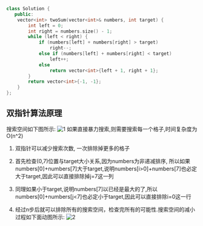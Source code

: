 ```c++
class Solution {
   public:
    vector<int> twoSum(vector<int>& numbers, int target) {
        int left = 0;
        int right = numbers.size() - 1;
        while (left < right) {
            if (numbers[left] + numbers[right] > target)
                right--;
            else if (numbers[left] + numbers[right] < target)
                left++;
            else
                return vector<int>{left + 1, right + 1};
        }
        return vector<int>{-1, -1};
    }
};
```
## 双指针算法原理
搜索空间如下图所示:
![1](https://pic.leetcode-cn.com/6ee3750f6036a7a6249197e5b640bfc0564153ca1a61c1e35aad51f3a8f9dc5e.jpg)
如果直接暴力搜索,则需要搜索每一个格子,时间复杂度为O(n^2)

1. 双指针可以减少搜索次数, 一次排除掉更多的格子

2. 首先检查(0,7)位置与target大小关系,因为numbers为非递减排序,
所以如果numbers[0]+numbers[7]大于target,说明numbers[i>0]+numbers[7]也必定大于target,因此可以直接排除掉j=7这一列

3. 同理如果小于target,说明numbers[7]以已经是最大的了,所以numbers[0]+numbers[j<7]也必定小于target,因此可以直接排除i=0这一行

4. 经过n步后就可以排除所有的搜索空间，检查完所有的可能性.搜索空间的减小过程如下面动图所示:
![2](https://pic.leetcode-cn.com/9ebb3ff74f0706c3c350b7fb91fea343e54750eb5b6ae6a4a3493421a019922a.gif)


